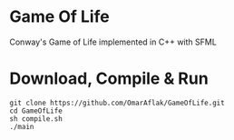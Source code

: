 # Game Of Life

Conway's Game of Life implemented in C++ with SFML

# Download, Compile & Run

    git clone https://github.com/OmarAflak/GameOfLife.git
    cd GameOfLife
    sh compile.sh
    ./main
